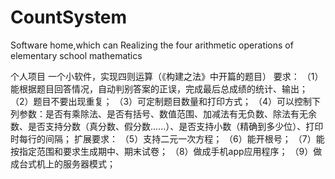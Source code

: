 # CountSystem
Software home,which can Realizing the four arithmetic operations of elementary school mathematics

个人项目
一个小软件，实现四则运算（《构建之法》中开篇的题目）
要求：
（1）能根据题目回答情况，自动判别答案的正误，完成最后总成绩的统计、输出；
（2）题目不要出现重复；
（3）可定制题目数量和打印方式；
（4）可以控制下列参数：是否有乘除法、是否有括号、数值范围、加减法有无负数、除法有无余数、是否支持分数（真分数、假分数......）、是否支持小数（精确到多少位）、打印时每行的间隔；
扩展要求：
（5）支持二元一次方程；
（6）能开根号；
（7）能按指定范围和要求生成期中、期末试卷；
（8）做成手机app应用程序；
（9）做成台式机上的服务器模式；
